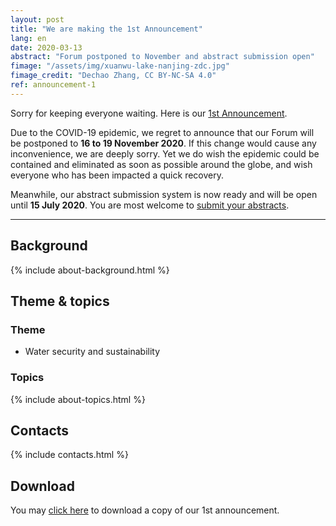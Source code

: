 ```yaml
---
layout: post
title: "We are making the 1st Announcement"
lang: en
date: 2020-03-13
abstract: "Forum postponed to November and abstract submission open"
fimage: "/assets/img/xuanwu-lake-nanjing-zdc.jpg"
fimage_credit: "Dechao Zhang, CC BY-NC-SA 4.0"
ref: announcement-1
---
```

Sorry for keeping everyone waiting. Here is our [<i class="fas fa-file-pdf fa-fw mr-1"></i>1st Announcement](/assets/doc/estds2020-announcement-1-en.pdf).

Due to the COVID-19 epidemic, we regret to announce that our Forum will be postponed to **16 to 19 November 2020**. If this change would cause any inconvenience, we are deeply sorry. Yet we do wish the epidemic could be contained and eliminated as soon as possible around the globe, and wish everyone who has been impacted a quick recovery.

Meanwhile, our abstract submission system is now ready and will be open until **15 July 2020**. You are most welcome to [submit your abstracts](/take-part).

---
## Background
{% include about-background.html %}

## Theme & topics

### Theme

- Water security and sustainability

### Topics
{% include about-topics.html %}

## Contacts
{% include contacts.html %}

## Download

You may [click here](/assets/doc/estds2020-announcement-1-en.pdf) to download a copy of our 1st announcement.